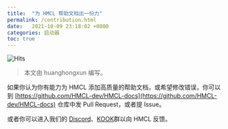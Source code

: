 ```yaml
---
title:  "为 HMCL 帮助文档出一份力"
permalink: /contribution.html
date:   2021-10-09 23:18:02 +0800
categories: 启动器
toc: true
---
```


![Hits](https://hits.seeyoufarm.com/api/count/incr/badge.svg?url=https%3A%2F%2Fdocs.hmcl.net%2Fcontribution.html&count_bg=%233E4245&title_bg=%233E4245&icon=&icon_color=%23E7E7E7&title=%F0%9F%91%80&edge_flat=false)

> 本文由 huanghongxun 编写。

如果你认为你有能力为 HMCL 添加高质量的帮助文档，或希望修改错误，你可以到 [https://github.com/HMCL-dev/HMCL-docs](https://github.com/HMCL-dev/HMCL-docs) 仓库中发 Pull Request，或者提 Issue。

或者你可以进入我们的 [Discord](https://discord.gg/jVvC7HfM6U)、[KOOK](https://kook.top/Kx7n3t)群以向 HMCL 反馈。
